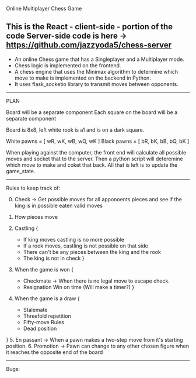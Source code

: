 Online Multiplayer Chess Game

This is the React - client-side - portion of the code
Server-side code is here -> https://github.com/jazzyoda5/chess-server
---

 - An online Chess game that has a Singleplayer and a Multiplayer mode.
 - Chess logic is implemented on the frontend.
 - A chess engine that uses the Minimax algorithm to determine which move to make is 
 implemented on the backend in Python.
 - It uses flask_socketio library to transmit moves between opponents.

---
PLAN

Board will be a separate component
Each square on the board will be a separate component

Board is 8x8, left white rook is a1 and is on a
dark square.

White pawns = [
    wR, wK, wB, wQ, wK
]
Black pawns = [
    bR, bK, bB, bQ, bK
]

When playing against the computer, the front end will
calculate all possible moves and socket that to the server.
Then a python script will deteremine which move to make and coket that back.
All that is left is to update the game_state.


---

Rules to keep track of:

0. Check
->
Get possible moves for all apponoents pieces
and see if the king is in possible eaten valid moves

1. How pieces move
2. Castling {
    - If king moves castling is no more possible
    - If a rook moves, castling is not possible on that side
    - There can't be any pieces between the king and the rook
    - The king is not in check
}
3. When the game is won {
    - Checkmate -> When there is no legal move
    to escape check.
    - Resignation
    Win on time (Will make a timer?)
}
4. When the game is a draw {
    - Stalemate
    - Threefold repetition
    - Fifty-move Rules
    - Dead position

}
5. En passant -> When a pawn makes a two-step move
from it's starting position.
6. Promotion -> Pawn can change to any other chosen figure
when it reaches the opposite end of the board 

---

Bugs:
